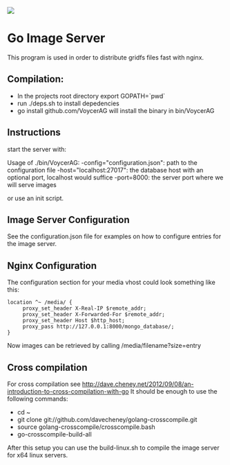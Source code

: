 <a href='https://travis-ci.org/VoycerAG/gridfs-image-server'><img src='https://secure.travis-ci.org/VoycerAG/gridfs-image-server.png?branch=feature/new-image-format'></a>

Go Image Server
===============

This program is used in order to distribute gridfs files fast with nginx. 

Compilation:
-----

* In the projects root directory export GOPATH=\`pwd\`
* run ./deps.sh to install depedencies
* go install github.com/VoycerAG will install the binary in bin/VoycerAG

Instructions
-----
start the server with:

 Usage of ./bin/VoycerAG:
  -config="configuration.json": path to the configuration file
  -host="localhost:27017": the database host with an optional port, localhost would suffice
  -port=8000: the server port where we will serve images

or use an init script. 

Image Server Configuration
-----

See the configuration.json file for examples on how to configure entries for the image server.

Nginx Configuration
-----

The configuration section for your media vhost could look something like this:

    location ^~ /media/ {
         proxy_set_header X-Real-IP $remote_addr;
         proxy_set_header X-Forwarded-For $remote_addr;
         proxy_set_header Host $http_host;
         proxy_pass http://127.0.0.1:8000/mongo_database/;
    }
    

Now images can be retrieved by calling /media/filename?size=entry

Cross compilation
-----
For cross compilation see http://dave.cheney.net/2012/09/08/an-introduction-to-cross-compilation-with-go
It should be enough to use the following commands:

* cd ~
* git clone git://github.com/davecheney/golang-crosscompile.git
* source golang-crosscompile/crosscompile.bash
* go-crosscompile-build-all

After this setup you can use the build-linux.sh to compile the image server for x64 linux servers.

